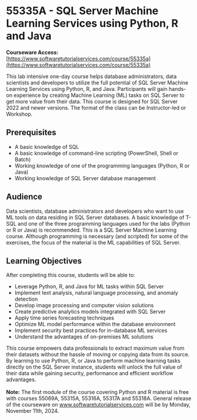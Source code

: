 # 55335A - SQL Server Machine Learning Services using Python, R and Java

**Courseware Access:** [https://www.softwaretutorialservices.com/course/55335a](https://www.softwaretutorialservices.com/course/55335a)

This lab intensive one-day course helps database administrators, data scientists and developers to utilize the full potential of SQL Server Machine Learning Services using Python, R, and Java. Participants will gain hands-on experience by creating Machine Learning (ML) tasks on SQL Server to get more value from their data.  This course is designed for SQL Server 2022 and newer versions.  The format of the class can be Instructor-led or Workshop.

## Prerequisites
- A basic knowledge of SQL
- A basic knowledge of command-line scripting (PowerShell, Shell or Batch)
- Working knowledge of one of the programming languages (Python, R or Java)
- Working knowledge of SQL Server database management

## Audience
Data scientists, database administrators and developers who want to use ML tools on data residing in SQL Server databases.  A basic knowledge of T-SQL and one of the three programming languages used for the labs (Python or R or Java) is recommended.  This is a SQL Server Machine Learning course.  Although programming is necessary (and scripted) for some of the exercises, the focus of the material is the ML capabilities of SQL Server.

## Learning Objectives
After completing this course, students will be able to:

- Leverage Python, R, and Java for ML tasks within SQL Server
- Implement text analysis, natural language processing, and anomaly detection
- Develop image processing and computer vision solutions
- Create predictive analytics models integrated with SQL Server
- Apply time series forecasting techniques
- Optimize ML model performance within the database environment
- Implement security best practices for in-database ML services
- Understand the advantages of on-premises ML solutions

This course empowers data professionals to extract maximum value from their datasets without the hassle of moving or copying data from its source. By learning to use Python, R, or Java to perform machine learning tasks directly on the SQL Server instance, students will unlock the full value of their data while gaining security, performance and efficient workflow advantages.
<br>   
**Note:** The first module of the course covering Python and R material is free with courses 55069A, 55315A, 55316A, 55317A and 55318A.  General release of the courseware on www.softwaretutorialservices.com will be by Monday, November 11th, 2024.
